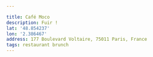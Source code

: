 ```yaml
---

title: Café Moco
description: Fuir !
lat: '48.854237'
lon: '2.386467'
address: 177 Boulevard Voltaire, 75011 Paris, France
tags: restaurant brunch
---
```

